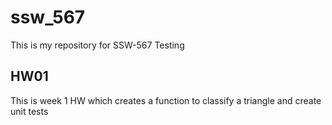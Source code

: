 # ssw_567
This is my repository for SSW-567 Testing

## HW01
This is week 1 HW which creates a function to classify a triangle and create unit tests
